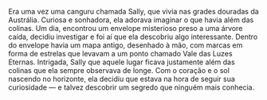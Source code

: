 Era uma vez uma canguru chamada Sally, que vivia nas grades douradas da Austrália. Curiosa e sonhadora, ela adorava imaginar o que havia além das colinas. Um dia, encontrou um envelope misterioso preso a uma árvore caída, decidiu investigar e foi aí que ela descobriu algo interessante. Dentro do envelope havia um mapa antigo, desenhado à mão, com marcas em forma de estrelas que levavam a um ponto chamado Vale das Luzes Eternas. Intrigada, Sally que aquele lugar ficava justamente além das colinas que ela sempre observava de longe. Com o coração e o sol nascendo no horizonte, ela decidiu que estava na hora de seguir sua curiosidade — e talvez descobrir um segredo que ninguém mais conhecia.